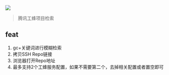 [![](https://img.shields.io/badge/version-v0.4-green)](./Git%20Code.alfredworkflow)
 > 腾讯工蜂项目检索
 
## feat
1. gc+关键词进行模糊检索
2. 拷贝SSH Repo链接
3. 浏览器打开Repo地址
4. 最多支持2个工蜂服务配置，如果不需要第二个，去掉相关配置或者置空即可

